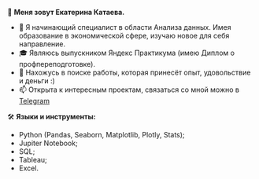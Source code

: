 👋 **Меня зовут Екатерина Катаева.**
  
- 🌱 Я начинающий специалист в области Анализа данных. Имея образование в экономической сфере, изучаю новое для себя направление.
- 🎓 Являюсь выпускником Яндекс Практикума (имею Диплом о профпереподготовке).
- 💞️ Нахожусь в поиске работы, которая принесёт опыт, удовольствие и деньги :)
- 📫 Открыта к интересным проектам, связаться со мной можно в [Telegram](https://t.me/it_is_katy)

🛠 **Языки и инструменты:**
- Python (Pandas, Seaborn, Matplotlib, Plotly, Stats);
- Jupiter Notebook;
- SQL;
- Tableau;
- Excel.

<!---
EkaterinaKataeva/EkaterinaKataeva is a ✨ special ✨ repository because its `README.md` (this file) appears on your GitHub profile.
You can click the Preview link to take a look at your changes.
--->
